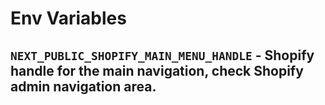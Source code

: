# Env Variables

## `NEXT_PUBLIC_SHOPIFY_MAIN_MENU_HANDLE` - Shopify handle for the main navigation, check Shopify admin navigation area.